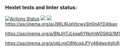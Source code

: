 ### Hexlet tests and linter status:
[![Actions Status](https://github.com/Ksuniqum23/frontend-project-46/actions/workflows/hexlet-check.yml/badge.svg)](https://github.com/Ksuniqum23/frontend-project-46/actions)
<a href="https://codeclimate.com/github/Ksuniqum23/frontend-project-46/maintainability"><img src="https://api.codeclimate.com/v1/badges/5f789e89feb195778e0c/maintainability" /></a>
<a href="https://codeclimate.com/github/Ksuniqum23/frontend-project-46/test_coverage"><img src="https://api.codeclimate.com/v1/badges/5f789e89feb195778e0c/test_coverage" /></a>
https://asciinema.org/a/J9KLlRJeVbrwvSH0nAYD4tkao

https://asciinema.org/a/BNJHTJLkqa6YNofnWDS6Qi1M1

https://asciinema.org/a/obLngO8NcqdJfYy46dwp4gfoR
